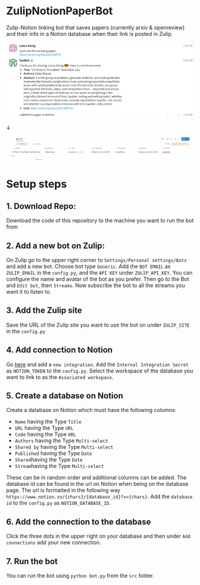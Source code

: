 # ZulipNotionPaperBot
Zulip-Notion linking bot that saves papers (currently arxiv & openreview) and their info in a Notion database when their link is posted in Zulip.

![Zulip](readme_images/zulip_stream.png)

↓  

![Notion](readme_images/notion_database.png)

# Setup steps
## 1. Download Repo:
  Download the code of this repository to the machine you want to run the bot from
## 2. Add a new bot on Zulip:
  On Zulip go to the upper right corner to `Settings/Personal settings/Bots` and add a new bot. Choose bot type `Generic`. Add the `BOT EMAIL` as `ZULIP_EMAIL` in the `config.py`, and the `API KEY` under `ZULIP_API_KEY`. You can configure the name and avatar of the bot as you prefer. Then go to the Bot and `Edit bot`, then `Streams`. Now subscribe the bot to all the streams you want it to listen to.
## 3. Add the Zulip site
  Save the URL of the Zulip site you want to use the bot on under `ZULIP_SITE` in the `config.py`
## 4. Add connection to Notion
  Go [here](https://www.notion.so/my-integrations) and add a `new integration`. Add the `Internal Integration Secret` as `NOTION_TOKEN` to the `config.py`.
  Select the workspace of the database you want to link to as the `Associated workspace`.
## 5. Create a database on Notion
  Create a database on Notion which must have the following columns:
  - `Name` having the Type `Title`
  - `URL` having the Type `URL`
  - `Code` having the Type `URL`
  - `Authors` having the Type `Multi-select`
  - `Shared by` having the Type `Multi-select`
  - `Published` having the Type `Date`
  - `Shared`having the Type `Date`
  - `Stream`having the Type `Multi-select`
    
  These can be in random order and additional columns can be added.
  The database id can be found in the url on Notion when being on the database page.
  The url is formatted in the following way `https://www.notion.so/{chars}/{database_id}?v={chars}`. Add the `database id` to the `config.py` as `NOTION_DATABASE_ID`.
## 6. Add the connection to the database
  Click the three dots in the upper right on your database and then under `Add connections` add your new connection.
## 7. Run the bot
  You can run the bot using `python bot.py` from the `src` folder.
  

